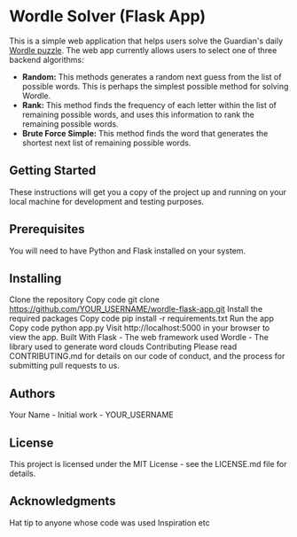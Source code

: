 # Wordle Solver (Flask App)
This is a simple web application that helps users solve the Guardian's daily [Wordle puzzle](https://www.nytimes.com/games/wordle/). The web app currently allows users to select one of three backend algorithms:
* **Random:** This methods generates a random next guess from the list of possible words. This is perhaps the simplest possible method for solving Wordle.
* **Rank:** This method finds the frequency of each letter within the list of remaining possible words, and uses this information to rank the remaining possible words.
* **Brute Force Simple:** This method finds the word that generates the shortest next list of remaining possible words.

## Getting Started
These instructions will get you a copy of the project up and running on your local machine for development and testing purposes.

## Prerequisites
You will need to have Python and Flask installed on your system.

## Installing
Clone the repository
Copy code
git clone https://github.com/YOUR_USERNAME/wordle-flask-app.git
Install the required packages
Copy code
pip install -r requirements.txt
Run the app
Copy code
python app.py
Visit http://localhost:5000 in your browser to view the app.
Built With
Flask - The web framework used
Wordle - The library used to generate word clouds
Contributing
Please read CONTRIBUTING.md for details on our code of conduct, and the process for submitting pull requests to us.

## Authors
Your Name - Initial work - YOUR_USERNAME

## License
This project is licensed under the MIT License - see the LICENSE.md file for details.

## Acknowledgments
Hat tip to anyone whose code was used
Inspiration
etc
